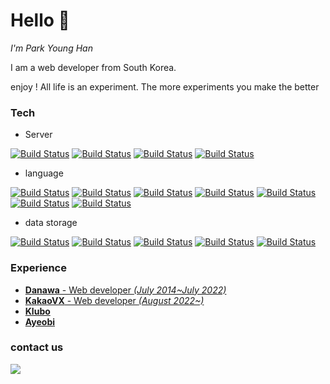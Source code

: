 # Hello 👋
_I'm Park Young Han_

I am a web developer from South Korea.

enjoy ! All life is an experiment. The more experiments you make the better

  

### Tech
- Server

[![Build Status](https://img.shields.io/badge/Ubuntu-E95420?style=for-the-badge&logo=Ubuntu&logoColor=white)](https://travis-ci.org/joemccann/dillinger) [![Build Status](https://img.shields.io/badge/CentOS-262577?style=for-the-badge&logo=CentOS&logoColor=white)](https://travis-ci.org/joemccann/dillinger) [![Build Status](https://img.shields.io/badge/AmazonAWS-232F3E?style=for-the-badge&logo=AmazonAWS&logoColor=white)](https://travis-ci.org/joemccann/dillinger) [![Build Status](https://img.shields.io/badge/Docker-2496ED?style=for-the-badge&logo=Docker&logoColor=white)](https://travis-ci.org/joemccann/dillinger)

 

- language

[![Build Status](https://img.shields.io/badge/HTML5-E34F26?style=for-the-badge&logo=HTML5&logoColor=white)](https://travis-ci.org/joemccann/dillinger)  [![Build Status](https://img.shields.io/badge/CSS3-1572B6?style=for-the-badge&logo=CSS3&logoColor=white)](https://travis-ci.org/joemccann/dillinger) [![Build Status](https://img.shields.io/badge/PHP-777BB4?style=for-the-badge&logo=PHP&logoColor=white)](https://travis-ci.org/joemccann/dillinger) [![Build Status](https://img.shields.io/badge/Javascript-F7DF1E?style=for-the-badge&logo=JavaScript&logoColor=white)](https://travis-ci.org/joemccann/dillinger)  [![Build Status](https://img.shields.io/badge/SpringBoot-6DB33F?style=for-the-badge&logo=SpringBoot&logoColor=white)](https://travis-ci.org/joemccann/dillinger)
 [![Build Status](https://img.shields.io/badge/Python-3776AB?style=for-the-badge&logo=PYTHON&logoColor=white)](httups://travis-ci.org/joemccann/dillinger) [![Build Status](https://img.shields.io/badge/Android-3DDC84?style=for-the-badge&logo=Android&logoColor=white)](https://travis-ci.org/joemccann/dillinger)

- data storage

[![Build Status](https://img.shields.io/badge/MySQL-4479A1?style=for-the-badge&logo=MySQL&logoColor=white)](https://travis-ci.org/joemccann/dillinger) [![Build Status](https://img.shields.io/badge/MariaDB-003545?style=for-the-badge&logo=MariaDB&logoColor=white)](https://travis-ci.org/joemccann/dillinger) [![Build Status](https://img.shields.io/badge/Oracle-F80000?style=for-the-badge&logo=Oracle&logoColor=white)](https://travis-ci.org/joemccann/dillinger) [![Build Status](https://img.shields.io/badge/Redis-DC382D?style=for-the-badge&logo=Redis&logoColor=white)](https://travis-ci.org/joemccann/dillinger) [![Build Status](https://img.shields.io/badge/RabbitMQ-FF6600?style=for-the-badge&logo=RabbitMQ&logoColor=white)](https://travis-ci.org/joemccann/dillinger)

### Experience
- <a href='https://danawa.com'>**Danawa** - Web developer *(July 2014~July 2022)*</a>
- <a href='https://kakaovx.com'>**KakaoVX** - Web developer *(August 2022~)*</a>
- <a href='https://kluboapp.com'>**Klubo**</a> 
- <a href='https://ayeobi.com'>**Ayeobi**</a>


### contact us
<a href="mailto:younghan1991@gmail.com" target="_blank"><img src="https://img.shields.io/badge/Gmail-EA4335?style=for-the-badg&logo=Gmail&logoColor=white"/></a>
